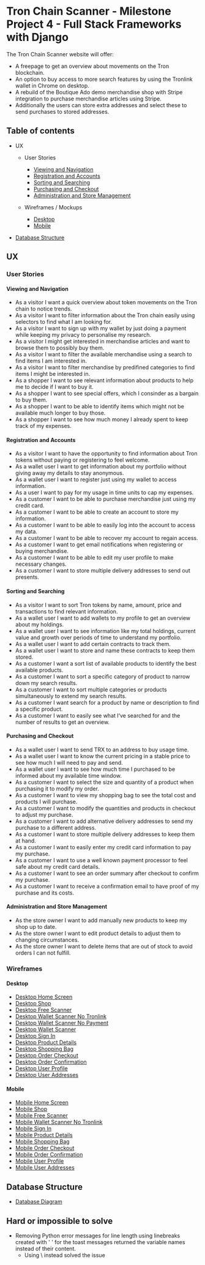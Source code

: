 # Tron Chain Scanner - Milestone Project 4 - Full Stack Frameworks with Django

The Tron Chain Scanner website will offer:
* A freepage to get an overview about movements on the Tron blockchain.
* An option to buy access to more search features by using the Tronlink wallet in Chrome on desktop.
* A rebuild of the Boutique Ado demo merchandise shop with Stripe integration to purchase merchandise articles using Stripe.
* Additionally the users can store extra addresses and select these to send purchases to stored addresses.

## Table of contents

* UX

  * User Stories
    * [Viewing and Navigation](#viewing-and-navigation)
    * [Registration and Accounts](#registration-and-accounts)
    * [Sorting and Searching](#sorting-and-searching)
    * [Purchasing and Checkout](#purchasing-and-checkout)
    * [Administration and Store Management](#administration-and-store-management)

  * Wireframes / Mockups
    * [Desktop](#desktop)
    * [Mobile](#mobile)

* [Database Structure](#database-structure)

## UX

### User Stories

#### Viewing and Navigation

* As a visitor I want a quick overview about token movements on the Tron chain to notice trends.
* As a visitor I want to filter information about the Tron chain easily using selectors to find what I am looking for.
* As a visitor I want to sign up with my wallet by just doing a payment while keeping my privacy to personalise my research.
* As a visitor I might get interested in merchandise articles and want to browse them to possibly buy them.
* As a visitor I want to filter the available merchandise using a search to find items I am interested in.
* As a visitor I want to filter merchandise by predifined categories to find items I might be interested in.
* As a shopper I want to see relevant information about products to help me to decide if I want to buy it.
* As a shopper I want to see special offers, which I consinder as a bargain to buy them.
* As a shopper I want to be able to identify items which might not be available much longer to buy those.
* As a shopper I want to see how much money I already spent to keep track of my expenses.

#### Registration and Accounts

* As a visitor I want to have the opportunity to find information about Tron tokens without paying or registering to feel welcome.
* As a wallet user I want to get information about my portfolio without giving away my details to stay anonymous.
* As a wallet user I want to register just using my wallet to access information.
* As a user I want to pay for my usage in time units to cap my expenses.
* As a customer I want to be able to purchase merchandise just using my credit card.
* As a customer I want to be able to create an account to store my information.
* As a customer I want to be able to easily log into the account to access my data.
* As a customer I want to be able to recover my account to regain access.
* As a customer I want to get email notifications when registering or buying merchandise.
* As a customer I want to be able to edit my user profile to make necessary changes.
* As a customer I want to store multiple delivery addresses to send out presents.

#### Sorting and Searching

* As a visitor I want to sort Tron tokens by name, amount, price and transactions to find relevant information.
* As a wallet user I want to add wallets to my profile to get an overview about my holdings.
* As a wallet user I want to see information like my total holdings, current value and growth over periods of time to understand my portfolio.
* As a wallet user I want to add certain contracts to track them.
* As a wallet user I want to store and name these contracts to keep them stored.
* As a customer I want a sort list of available products to identify the best available products.
* As a customer I want to sort a specific category of product to narrow down my search results.
* As a customer I want to sort multiple categories or products simultaneously to extend my search results.
* As a customer I want search for a product by name or description to find a specific product.
* As a customer I want to easily see what I‘ve searched for and the number of results to get an overview.

#### Purchasing and Checkout

* As a wallet user I want to send TRX to an address to buy usage time.
* As a wallet user I want to know the current pricing in a stable price to see how much I will need to pay and send.
* As a wallet user I want to see how much time I purchased to be informed about my available time window.
* As a customer I want to select the size and quantity of a product when purchasing it to modify my order.
* As a customer I want to view my shopping bag to see the total cost and products I will purchase.
* As a customer I want to modify the quantities and products in checkout to adjust my purchase.
* As a customer I want to add alternative delivery addresses to send my purchase to a different address.
* As a customer I want to store multiple delivery addresses to keep them at hand.
* As a customer I want to easily enter my credit card information to pay my purchase.
* As a customer I want to use a well known payment processor to feel safe about my credit card details.
* As a customer I want to see an order summary after checkout to confirm my purchase.
* As a customer I want to receive a confirmation email to have proof of my purchase and its costs.

#### Administration and Store Management

* As the store owner I want to add manually new products to keep my shop up to date.
* As the store owner I want to edit product details to adjust them to changing circumstances.
* As the store owner I want to delete items that are out of stock to avoid orders I can not fulfill.

### Wireframes

#### Desktop

* [Desktop Home Screen](https://e0a02054-1c91-47e2-9024-adcdb3829a68.ws-eu01.gitpod.io/mini-browser/workspace/tron-chain-scanner_milestone4/static/wireframes/Desktop_Home.png)
* [Desktop Shop](https://e0a02054-1c91-47e2-9024-adcdb3829a68.ws-eu01.gitpod.io/mini-browser/workspace/tron-chain-scanner_milestone4/static/wireframes/Desktop_Shop.png)
* [Desktop Free Scanner](https://e0a02054-1c91-47e2-9024-adcdb3829a68.ws-eu01.gitpod.io/mini-browser/workspace/tron-chain-scanner_milestone4/static/wireframes/Desktop_Free_Scanner.png)
* [Desktop Wallet Scanner No Tronlink](https://e0a02054-1c91-47e2-9024-adcdb3829a68.ws-eu01.gitpod.io/mini-browser/workspace/tron-chain-scanner_milestone4/static/wireframes/Desktop_Wallet_Scanner_No_Tronlink.png)
* [Desktop Wallet Scanner No Payment](https://e0a02054-1c91-47e2-9024-adcdb3829a68.ws-eu01.gitpod.io/mini-browser/workspace/tron-chain-scanner_milestone4/static/wireframes/Desktop_Wallet_Scanner_No_Payment.png)
* [Desktop Wallet Scanner](https://e0a02054-1c91-47e2-9024-adcdb3829a68.ws-eu01.gitpod.io/mini-browser/workspace/tron-chain-scanner_milestone4/static/wireframes/Desktop_Wallet_Scanner.png)
* [Desktop Sign In](https://e0a02054-1c91-47e2-9024-adcdb3829a68.ws-eu01.gitpod.io/mini-browser/workspace/tron-chain-scanner_milestone4/static/wireframes/Desktop_Sign_In.png)
* [Desktop Product Details](https://e0a02054-1c91-47e2-9024-adcdb3829a68.ws-eu01.gitpod.io/mini-browser/workspace/tron-chain-scanner_milestone4/static/wireframes/Desktop_Product_Details.png)
* [Desktop Shopping Bag](https://e0a02054-1c91-47e2-9024-adcdb3829a68.ws-eu01.gitpod.io/mini-browser/workspace/tron-chain-scanner_milestone4/static/wireframes/Desktop_Shopping_Bag.png)
* [Desktop Order Checkout](https://e0a02054-1c91-47e2-9024-adcdb3829a68.ws-eu01.gitpod.io/mini-browser/workspace/tron-chain-scanner_milestone4/static/wireframes/Desktop_Order_Checkout.png)
* [Desktop Order Confirmation](https://e0a02054-1c91-47e2-9024-adcdb3829a68.ws-eu01.gitpod.io/mini-browser/workspace/tron-chain-scanner_milestone4/static/wireframes/Desktop_Order_Confirmation.png)
* [Desktop User Profile](https://e0a02054-1c91-47e2-9024-adcdb3829a68.ws-eu01.gitpod.io/mini-browser/workspace/tron-chain-scanner_milestone4/static/wireframes/Desktop_User_Profile.png)
* [Desktop User Addresses](https://e0a02054-1c91-47e2-9024-adcdb3829a68.ws-eu01.gitpod.io/mini-browser/workspace/tron-chain-scanner_milestone4/static/wireframes/Desktop_User_Addresses.png)


#### Mobile

* [Mobile Home Screen](https://e0a02054-1c91-47e2-9024-adcdb3829a68.ws-eu01.gitpod.io/mini-browser/workspace/tron-chain-scanner_milestone4/static/wireframes/Mobile_Home.png)
* [Mobile Shop](https://e0a02054-1c91-47e2-9024-adcdb3829a68.ws-eu01.gitpod.io/mini-browser/workspace/tron-chain-scanner_milestone4/static/wireframes/Mobile_Shop.png)
* [Mobile Free Scanner](https://e0a02054-1c91-47e2-9024-adcdb3829a68.ws-eu01.gitpod.io/mini-browser/workspace/tron-chain-scanner_milestone4/static/wireframes/Mobile_Free_Scanner.png)
* [Mobile Wallet Scanner No Tronlink](https://e0a02054-1c91-47e2-9024-adcdb3829a68.ws-eu01.gitpod.io/mini-browser/workspace/tron-chain-scanner_milestone4/static/wireframes/Mobile_Wallet_Scanner_No_Tronlink.png)
* [Mobile Sign In](https://e0a02054-1c91-47e2-9024-adcdb3829a68.ws-eu01.gitpod.io/mini-browser/workspace/tron-chain-scanner_milestone4/static/wireframes/Mobile_Sign_In.png)
* [Mobile Product Details](https://e0a02054-1c91-47e2-9024-adcdb3829a68.ws-eu01.gitpod.io/mini-browser/workspace/tron-chain-scanner_milestone4/static/wireframes/Mobile_Shop_Product_Details.png)
* [Mobile Shopping Bag](https://e0a02054-1c91-47e2-9024-adcdb3829a68.ws-eu01.gitpod.io/mini-browser/workspace/tron-chain-scanner_milestone4/static/wireframes/Mobile_Shop_Shopping_Bag.png)
* [Mobile Order Checkout](https://e0a02054-1c91-47e2-9024-adcdb3829a68.ws-eu01.gitpod.io/mini-browser/workspace/tron-chain-scanner_milestone4/static/wireframes/Mobile_Shop_Checkout.png)
* [Mobile Order Confirmation](https://e0a02054-1c91-47e2-9024-adcdb3829a68.ws-eu01.gitpod.io/mini-browser/workspace/tron-chain-scanner_milestone4/static/wireframes/Mobile_Order_Confirmation.png)
* [Mobile User Profile](https://e0a02054-1c91-47e2-9024-adcdb3829a68.ws-eu01.gitpod.io/mini-browser/workspace/tron-chain-scanner_milestone4/static/wireframes/Mobile_User_Profile.png)
* [Mobile User Addresses](https://e0a02054-1c91-47e2-9024-adcdb3829a68.ws-eu01.gitpod.io/mini-browser/workspace/tron-chain-scanner_milestone4/static/wireframes/Mobile_User_Addresses.png)

## Database Structure

* [Database Diagram](https://dbdiagram.io/d/5fb6613e3a78976d7b7c95bd)

## Hard or impossible to solve

* Removing Python error messages for line length using linebreaks created with ' ' for the toast messages returned the variable names instead of their content.
  * Using \ instead solved the issue